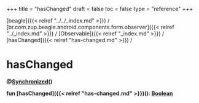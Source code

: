 +++
title = "hasChanged"
draft = false
toc = false
type = "reference"
+++

[beagle]({{< relref "../../_index.md" >}}) / [br.com.zup.beagle.android.components.form.observer]({{< relref "../_index.md" >}}) / [Observable]({{< relref "_index.md" >}}) / [hasChanged]({{< relref "has-changed.md" >}}) / 



# hasChanged  
  
<b><b>@[Synchronized](https://kotlinlang.org/api/latest/jvm/stdlib/kotlin.jvm/-synchronized/index.html)()  
  
fun [hasChanged]({{< relref "has-changed.md" >}})(): [Boolean](https://kotlinlang.org/api/latest/jvm/stdlib/kotlin/-boolean/index.html)</b></b>  



